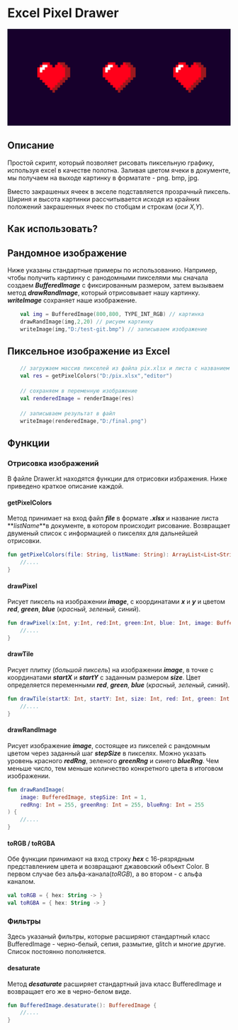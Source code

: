 

# Excel Pixel Drawer

![Альтернативный текст](pixel-heart.jpg "Excel Pixel Drawer")

## Описание
Простой скрипт, который позволяет рисовать пиксельную графику, используя excel в качестве полотна. Заливая цветом 
ячеки в документе, мы получаем на выходе картинку в форматате - png. bmp, jpg.

Вместо закрашеных ячеек в экселе подставляется прозрачный пиксель. Шириня и высота картинки рассчитывается исходя из 
крайних положений закрашенных ячеек по стобцам и строкам (_оси X,Y_).


## Как использовать?
## Рандомное изображение
Ниже указаны стандартные примеры по использованию. Например, чтобы получить картинку с ранодомными пикселями мы сначала 
создаем **_BufferedImage_** с фиксированным размером, затем вызываем метод **_drawRandImage_**, который отрисовывает нашу картинку.
**_writeImage_** сохраняет наше изображение.

```kotlin
    val img = BufferedImage(800,800, TYPE_INT_RGB) // картинка
    drawRandImage(img,2,20) // рисуем картинку
    writeImage(img,"D:/test-git.bmp") // записываем изображение
```
## Пиксельное изображение из Excel

```kotlin
    // загружаем массив пикселей из файла pix.xlsx и листа с названием editor
    val res = getPixelColors("D:/pix.xlsx","editor")

    // сохраняем в переменную изображение
    val renderedImage = renderImage(res)

    // записываем результат в файл
    writeImage(renderedImage,"D:/final.png")
```


## Функции
### Отрисовка изображений

В файле Drawer.kt находятся функции для отрисовки избражения. Ниже приведено краткое описание каждой.

#### getPixelColors

Метод принимает на вход файл **_file_** в формате **_.xlsx_** и название листа **_listName_**в  документе, в котором 
происходит рисование. Возвращает двуменый список с информацией о пикселях для дальнейшей отрисовки.

```kotlin
fun getPixelColors(file: String, listName: String): ArrayList<List<String>> {
    //....
}
```

#### drawPixel

Рисует пиксель на изображении **_image_**, с координатами **_x_** и **_y_** и цветом **_red_**, **_green_**, **_blue_** 
(_красный, зеленый, синий_).

```kotlin
fun drawPixel(x:Int, y:Int, red:Int, green:Int, blue: Int, image: BufferedImage) {
    //....
}
```

#### drawTile
Рисует плитку (_большой пиксель_) на изображении **_image_**, в точке с координатами **_startX_** и **_startY_** 
с заданным размером **_size_**. Цвет определяется переменными **_red_**, **_green_**, **_blue_** (_красный, зеленый, синий_).

```kotlin
fun drawTile(startX: Int, startY: Int, size: Int, red: Int, green: Int, blue: Int, image: BufferedImage) {
    //....
}
```

#### drawRandImage

Рисует изображение **_image_**, состоящее из пикселей с рандомным цветом через заданный шаг **_stepSize_** в пикселях. 
Можно указать уровень красного **_redRng_**, зеленого **_greenRng_** и синего **_blueRng_**. Чем меньше число, тем меньше
количество конкретного цвета в итоговом изображении.

```kotlin
fun drawRandImage(
    image: BufferedImage, stepSize: Int = 1, 
    redRng: Int = 255, greenRng: Int = 255, blueRng: Int = 255
) {
    //....
}
```

#### toRGB / toRGBA

Обе функции принимают на вход строку **_hex_** с 16-рязрядным представлением цвета и возвращают джавовский объект Color.
В первом случае без альфа-канала(_toRGB_), а во втором - с альфа каналом.
```kotlin
val toRGB = { hex: String -> }
val toRGBA = { hex: String -> }
```

### Фильтры

Здесь указаный фильтры, которые расширяют стандартный класс BufferedImage - черно-белый, сепия, размытие, glitch и
многие другие. Список постоянно пополняется.
#### desaturate

Метод **_desaturate_** расширяет стандартный java класс BufferedImage и возвращает его же в черно-белом виде.
```kotlin
fun BufferedImage.desaturate(): BufferedImage {
    //....
}

```



